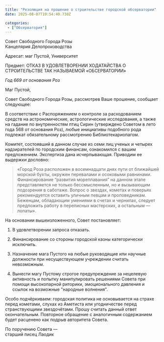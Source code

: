 ```yaml
---
title: "Резолюция на прошение о строительстве городской обсерватории"
date: 2025-08-07T19:54:40.738Z

categories:
 - ["Обсерватория"]
---
```


Совет Свободного Города Розы  
Канцелярия Делопроизводства

Адресат: маг Пустой, Университет

Предмет: ОТКАЗ В УДОВЛЕТВОРЕНИИ ХОДАТАЙСТВА О СТРОИТЕЛЬСТВЕ ТАК
НАЗЫВАЕМОЙ «ОБСЕРВАТОРИИ»

*Год 669 от основания Роз*

Маг Пустой,

Совет Свободного Города Розы, рассмотрев Ваше прошение, сообщает
следующее:

В соответствии с Распоряжением о контроле за расходованием средств на
астрономические, астрологические исследования, а также на гадание по
внутренностям птиц Сирин (утверждено Советом в лето года 568 от
основания Роз), любые инициативы подобного рода подлежат обязательному
рассмотрению Библиотекариопагом.

Комитет, состоявший в данном случае из семи лиц ученых и четырех
надзирателей по городским финансам, ознакомился с вашим предложением.
Экспертиза дана исчерпывающая. Приводим ее выдержки дословно:

> «Город Роза расположен в восемнадцати днях пути от ближайшей морской
> бухты, окружен перевалами и осоковыми равнинами. Финансирование
> “развития мореплавания” на данном этапе представляется не только
> бессмысленным, но и вызывающим подозрения в саботаже. Вопрос о
> звездах, кометах и поверьях рекомендуется оставить уличным певцам и
> проповедникам. Беженцам, обладающим умениями в счетах и чернилах,
> следует предложить работу в переписных мастерских, а остальным —
> лопаты».

На основании вышеизложенного, Совет постановляет:

1.  В удовлетворении запроса отказать.

2.  Финансирование со стороны городской казны категорически исключить.

3.  Назначение мага Пустого на любые руководящие или научные должности
 при несуществующем учреждении считать невозможным.

4.  Вынести магу Пустому строгое предупреждение за нецелевую активность
 и попытку манипулировать решениями Совета при помощи высокопарной
 риторики, эмоционального давления и ссылок на возможные "народные
 волнения".

Особо подчёркиваем: городская политика не основывается на страхе перед
кометами, слухах из Аметиста или угодничестве перед странствующими
звездочётами. Прошу считать данный ответ окончательным. Повторное
обращение с аналогичным содержанием будет расценено как подрыв
авторитета Совета.

По поручению Совета —  
старший писец Лаодик
